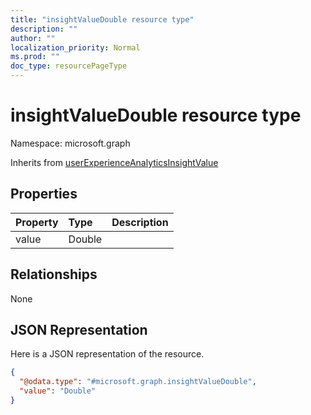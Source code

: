 ```yaml
---
title: "insightValueDouble resource type"
description: ""
author: ""
localization_priority: Normal
ms.prod: ""
doc_type: resourcePageType
---
```


# insightValueDouble resource type


Namespace: microsoft.graph




Inherits from [userExperienceAnalyticsInsightValue](../resources/userexperienceanalyticsinsightvalue.md)

## Properties
|Property|Type|Description|
|:---|:---|:---|
|value|Double||

## Relationships
None

## JSON Representation
Here is a JSON representation of the resource.
<!-- {
  "blockType": "resource",
  "@odata.type": "microsoft.graph.insightValueDouble"
}
-->
``` json
{
  "@odata.type": "#microsoft.graph.insightValueDouble",
  "value": "Double"
}
```

